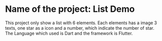 # Name of the project: List Demo
This project only show a list with 6 elements. Each elements has a image 3 texts, one star as a icon and a number, which indicate the number of star.
The Language which used is Dart and the framework is Flutter.
